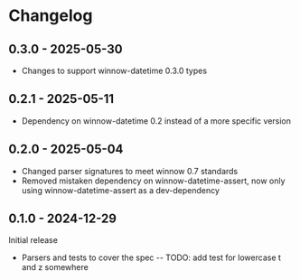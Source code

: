 # Changelog

## 0.3.0 - 2025-05-30
* Changes to support winnow-datetime 0.3.0 types

## 0.2.1 - 2025-05-11
* Dependency on winnow-datetime 0.2 instead of a more specific version

## 0.2.0 - 2025-05-04
* Changed parser signatures to meet winnow 0.7 standards
* Removed mistaken dependency on winnow-datetime-assert, now only using winnow-datetime-assert as a dev-dependency

## 0.1.0 - 2024-12-29

Initial release

* Parsers and tests to cover the spec
-- TODO: add test for lowercase t and z somewhere
